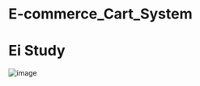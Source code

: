 # E-commerce_Cart_System
# Ei Study
![image](https://github.com/ganeshkekkereni/E-commerce_Cart_System/assets/103551599/6293e947-5754-45d0-a852-5c21c7fd5a6c)
